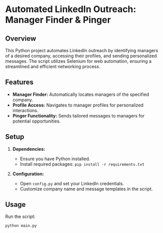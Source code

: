 # Automated LinkedIn Outreach: Manager Finder & Pinger

## Overview

This Python project automates LinkedIn outreach by identifying managers of a desired company, accessing their profiles, and sending personalized messages. The script utilizes Selenium for web automation, ensuring a streamlined and efficient networking process.

## Features

- **Manager Finder:** Automatically locates managers of the specified company.
- **Profile Access:** Navigates to manager profiles for personalized interactions.
- **Pinger Functionality:** Sends tailored messages to managers for potential opportunities.

## Setup

1. **Dependencies:**
   - Ensure you have Python installed.
   - Install required packages: `pip install -r requirements.txt`

2. **Configuration:**
   - Open `config.py` and set your LinkedIn credentials.
   - Customize company name and message templates in the script.

## Usage

Run the script:

```bash
python main.py
